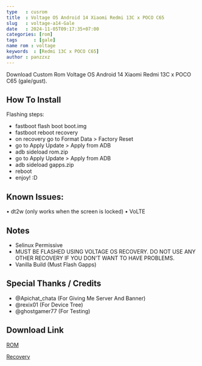 ```yaml
---
type   : cusrom
title  : Voltage OS Android 14 Xiaomi Redmi 13C x POCO C65
slug   : voltage-a14-Gale
date   : 2024-11-05T09:17:35+07:00
categories: [rom]
tags      : [gale]
name rom : voltage
keywords  : [Redmi 13C x POCO C65]
author : panzzxz
---
```


Download Custom Rom Voltage OS Android 14 Xiaomi Redmi 13C x POCO C65 (gale/gust).

## How To Install
Flashing steps:
- fastboot flash boot boot.img
- fastboot reboot recovery
- on recovery go to Format Data > Factory Reset
- go to Apply Update > Apply from ADB 
- adb sideload rom.zip
- go to Apply Update > Apply from ADB 
- adb sideload gapps.zip
- reboot
- enjoy! :D

## Known Issues:
• dt2w (only works when the screen is locked)
• VoLTE

## Notes
- Selinux Permissive
- MUST BE FLASHED USING VOLTAGE OS RECOVERY. DO NOT USE ANY OTHER RECOVERY IF YOU DON'T WANT TO HAVE PROBLEMS.
- Vanilla Build (Must Flash Gapps)

## Special Thanks / Credits
- @Apichat_chata (For Giving Me Server And Banner)
- @rexix01 (For Device Tree)
- @ghostgamer77 (For Testing)

## Download Link
[ROM](https://sourceforge.net/projects/vannstuff/files/voltage/)

[Recovery](https://github.com/sabrina010209/Releases/releases/download/9.0/boot.img)


